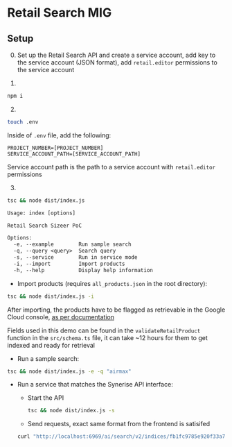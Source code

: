 # Retail Search MIG

## Setup

0. Set up the Retail Search API and create a service account, add key to the
   service account (JSON format), add `retail.editor` permissions to the service
   account

1.

```sh
npm i
```

2.

```sh
touch .env
```

Inside of `.env` file, add the following:

```
PROJECT_NUMBER=[PROJECT_NUMBER]
SERVICE_ACCOUNT_PATH=[SERVICE_ACCOUNT_PATH]
```

Service account path is the path to a service account with `retail.editor`
permissions

3.

```sh
tsc && node dist/index.js
```

```txt
Usage: index [options]

Retail Search Sizeer PoC

Options:
  -e, --example        Run sample search
  -q, --query <query>  Search query
  -s, --service        Run in service mode
  -i, --import         Import products
  -h, --help           Display help information
```

- Import products (requires `all_products.json` in the root directory):

```sh
tsc && node dist/index.js -i
```

After importing, the products have to be flagged as retrievable in the Google
Cloud console, [as per documentation](https://cloud.google.com/retail/docs/attribute-config#console)

Fields used in this demo can be found in the `validateRetailProduct` function
in the `src/schema.ts` file, it can take ~12 hours for them to get indexed and
ready for retrieval

- Run a sample search:

```sh
tsc && node dist/index.js -e -q "airmax"
```

- Run a service that matches the Synerise API interface:

  - Start the API

    ```sh
    tsc && node dist/index.js -s
    ```

  - Send requests, exact same format from the frontend is satisifed

  ```sh
  curl "http://localhost:6969/ai/search/v2/indices/fb1fc9785e920f33a7ca1ef2cc706e761614277015/query?query=buty&token=2BA26361-980C-7E9A-909F-566C4629B4B4&clientUUID=64e5256d-d437-4745-a021-e04478900ad1&limit=5&page=1&includeMeta=true&facets=*&includeFacets=all"

  ```
